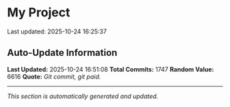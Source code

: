 # My Project


Last updated: 2025-10-24 16:25:37


























































































































































































































































































































































































































































































































































































































































































































































































































































































































































































































































































































































































































































































































































































































































































































































































































































































































































































































































































































































































































































































































































































































## Auto-Update Information

**Last Updated:** 2025-10-24 16:51:08
**Total Commits:** 1747
**Random Value:** 6616
**Quote:** _Git commit, git paid._

---
_This section is automatically generated and updated._